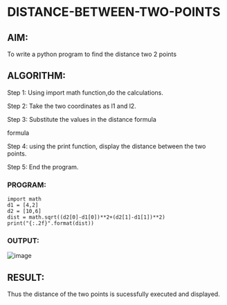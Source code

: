 # DISTANCE-BETWEEN-TWO-POINTS

## AIM:
To write a python program to find the distance two 2 points
## ALGORITHM:

Step 1:
Using import math function,do the calculations.

Step 2:
Take the two coordinates as l1 and l2.

Step 3:
Substitute the values in the distance formula

formula

Step 4:
using the print function, display the distance between the two points.

Step 5:
End the program.

### PROGRAM:
```
import math
d1 = [4,2]
d2 = [10,6]
dist = math.sqrt((d2[0]-d1[0])**2+(d2[1]-d1[1])**2)
print("{:.2f}".format(dist))
```
### OUTPUT:

![image](https://user-images.githubusercontent.com/122008288/227435203-2e3913f4-3572-47bd-9c77-db4b691ff67e.png)

## RESULT:
Thus the distance of the two points is sucessfully executed and displayed.


